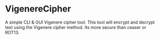 # VigenereCipher
A simple CLI &amp; GUI Vigenere cipher tool. This tool will encrypt and decrypt text using the Vigenere cipher method. Its more secure than ceaser or ROT13.
